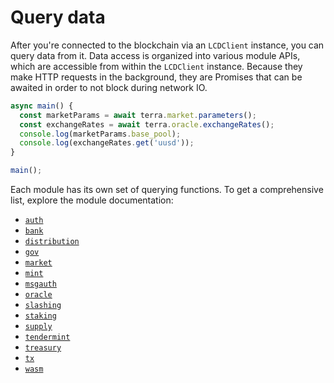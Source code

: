 # Query data

After you're connected to the blockchain via an `LCDClient` instance, you can query data from it. Data access is organized into various module APIs, which are accessible from within the `LCDClient` instance. Because they make HTTP requests in the background, they are Promises that can be awaited in order to not block during network IO.

```ts
async main() {
  const marketParams = await terra.market.parameters();
  const exchangeRates = await terra.oracle.exchangeRates();
  console.log(marketParams.base_pool);
  console.log(exchangeRates.get('uusd'));
}

main();
```

Each module has its own set of querying functions. To get a comprehensive list, explore the module documentation:

- [`auth`](https://terra-money.github.io/terra.js/classes/AuthAPI.html)
- [`bank`](https://terra-money.github.io/terra.js/classes/BankAPI.html)
- [`distribution`](https://terra-money.github.io/terra.js/classes/DistributionAPI.html)
- [`gov`](https://terra-money.github.io/terra.js/classes/GovAPI.html)
- [`market`](https://terra-money.github.io/terra.js/classes/MarketAPI.html)
- [`mint`](https://terra-money.github.io/terra.js/classes/MintAPI.html)
- [`msgauth`](https://terra-money.github.io/terra.js/classes/MsgAuthAPI.html)
- [`oracle`](https://terra-money.github.io/terra.js/classes/OracleAPI.html)
- [`slashing`](https://terra-money.github.io/terra.js/classes/SlashingAPI.html)
- [`staking`](https://terra-money.github.io/terra.js/classes/StakingAPI.html)
- [`supply`](https://terra-money.github.io/terra.js/classes/SupplyAPI.html)
- [`tendermint`](https://terra-money.github.io/terra.js/classes/TendermintAPI.html)
- [`treasury`](https://terra-money.github.io/terra.js/classes/TreasuryAPI.html)
- [`tx`](https://terra-money.github.io/terra.js/classes/TxAPI.html)
- [`wasm`](https://terra-money.github.io/terra.js/classes/WasmAPI.html)
